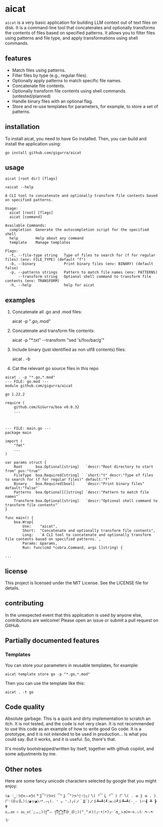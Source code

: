 # aicat

`aicat` is a very basic application for building LLM context out of text files on disk. It is a command-line tool that
concatenates and optionally transforms the contents of files based on specified patterns. It allows you to filter
files using patterns and file type, and apply transformations using shell commands.

## features

- Match files using patterns.
- Filter files by type (e.g., regular files).
- Optionally apply patterns to match specific file names.
- Concatenate file contents.
- Optionally transform file contents using shell commands. (untested/planned)
- Handle binary files with an optional flag.
- Store and re-use templates for parameters, for example, to store a set of patterns.

## installation

To install aicat, you need to have Go installed. Then, you can build and install the application using:

`go install github.com/gigurra/aicat`

## usage

`aicat [root dir] [flags]`

```
>aicat --help

A CLI tool to concatenate and optionally transform file contents based on specified patterns.

Usage:
  aicat [root] [flags]
  aicat [command]

Available Commands:
  completion  Generate the autocompletion script for the specified shell
  help        Help about any command
  template    Manage templates

Flags:
  -t, --file-type string   Type of files to search for (f for regular files) (env: FILE_TYPE) (default "f")
  -b, --binary             Print binary files (env: BINARY) (default false)
  -p, --patterns strings   Pattern to match file names (env: PATTERNS)
      --transform string   Optional shell command to transform file contents (env: TRANSFORM)
  -h, --help               help for aicat

```

## examples

1. Concatenate all .go and .mod files:

   aicat -p "*.go,*.mod"

2. Concatenate and transform file contents:

   aicat -p "*.txt" --transform "sed 's/foo/bar/g'"

3. Include binary (just identified as non utf8 contents) files:

   aicat . -b

4. Cat the relevant go source files in this repo

```
aicat . -p "*.go,*.mod"
--- FILE: go.mod ---
module github.com/gigurra/aicat

go 1.22.2

require (
	github.com/GiGurra/boa v0.0.32
	...



--- FILE: main.go ---
package main

import (
	"fmt"
	...
)

var params struct {
	Root      boa.Optional[string]   `descr:"Root directory to start from" pos:"true"`
	FileType  boa.Required[string]   `short:"t" descr:"Type of files to search for (f for regular files)" default:"f"`
	Binary    boa.Required[bool]     `descr:"Print binary files" default:"false"`
	Patterns  boa.Optional[[]string] `descr:"Pattern to match file names"`
	Transform boa.Optional[string]   `descr:"Optional shell command to transform file contents"`
}

func main() {
	boa.Wrap{
		Use:    "aicat",
		Short:  "Concatenate and optionally transform file contents",
		Long:   `A CLI tool to concatenate and optionally transform file contents based on specified patterns.`,
		Params: &params,
		Run: func(cmd *cobra.Command, args []string) {

...
```

## license

This project is licensed under the MIT License. See the LICENSE file for details.

## contributing

In the unexpected event that this application is used by anyone else,
contributions are welcome! Please open an issue or submit a pull request on GitHub.

## Partially documented features

### Templates

You can store your parameters in reusable templates, for example:

`aicat template store go -p "*.go,*.mod"`

Then you can use the template like this:

`aicat . -t go`

## Code quality

Absolute garbage. This is a quick and dirty implementation to scratch an itch. It is not tested, and the code is not
very clean. It is not recommended to use this code as an example of how to write good Go code. It is a prototype, and it
is not intended to be used in production... Is what you could say. But it works, and it is useful. So, there's that.

It's mostly bootstrapped/written by itself, together with github copilot, and some adjustments by me.

## Other notes

Here are some fancy unicode characters selected by google that you might enjoy:

```
(✿ ♡‿♡)ᕦ⊙෴⊙ᕤ( ͝° ͜ʖ͡°)ᕤᕙ( ͡° ͜ʖ ͡°)ᕗ└|∵|┐♪乁( ⁰͡ Ĺ̯ ⁰͡ ) ㄏ乁( . ര ʖ̯ ര . )
ㄏ♡(ӦｖӦ｡)(ﾉ◕ヮ◕)ﾉ*.✧╮(. ❛ ᴗ ❛.)╭(ノ｀Д´)ノ彡┻━┻(┛❍ᴥ❍)┛彡┻━┻(-_- )ﾉ⌒┫ ┻ ┣ ┳
ಠ︵ಠಠ ೧ ಠಠಿ_ಠ(´;︵;)(༎ຶ ෴ ༎ຶ)༎ຶ‿༎ຶ(＠_＠;)(^_^メ)(╭☞•́⍛•̀)╭☞´◔‿ゝ◔)━☞⊙.☉⁄(⁄ ⁄•⁄-⁄•⁄ ⁄)⁄
```